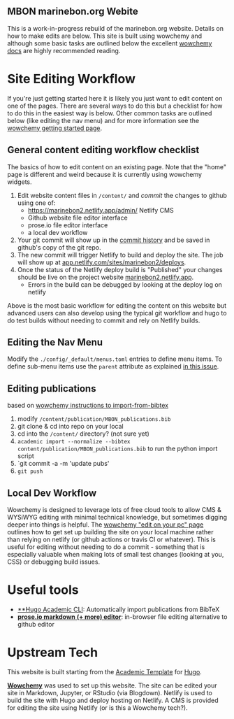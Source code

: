 MBON marinebon.org Webite
--------------------------
This is a work-in-progress rebuild of the marinebon.org website.
Details on how to make edits are below.
This site is built using wowchemy and although some basic tasks are outlined below the excellent [wowchemy docs](https://wowchemy.com/docs/) are highly recommended reading.

# Site Editing Workflow
If you're just getting started here it is likely you just want to edit content on one of the pages.
There are several ways to do this but a checklist for how to do this in the easiest way is below.
Other common tasks are outlined below (like editing the nav menu) and for more information see the [wowchemy getting started page](https://wowchemy.com/docs/getting-started/get-started/).

## General content editing workflow checklist
The basics of how to edit content on an existing page.
Note that the "home" page is different and weird because it is currently using wowchemy widgets.

1. Edit website content files in `/content/` and *commit* the changes to github using one of:
    * https://marinebon2.netlify.app/admin/ Netlify CMS
    * Github website file editor interface
    * prose.io file editor interface
    * a local dev workflow
2. Your git commit will show up in the [commit history](https://github.com/marinebon/www_marinebon2/commits/master) and be saved in github's copy of the git repo.
3. The new commit will trigger Netlify to build and deploy the site. The job will show up at [app.netlify.com/sites/marinebon2/deploys](https://app.netlify.com/sites/marinebon2/deploys).
4. Once the status of the Netlify deploy build is "Published" your changes should be live on the project website [marinebon2.netlify.app](https://marinebon2.netlify.app/).
    * Errors in the build can be debugged by looking at the deploy log on netlify

Above is the most basic workflow for editing the content on this website but advanced users can also develop using the typical git workflow and hugo to do test builds without needing to commit and rely on Netlify builds.

## Editing the Nav Menu
Modify the `./config/_default/menus.toml` entries to define menu items.
To define sub-menu items use the `parent` attribute as explained [in this issue](github.com/wowchemy/wowchemy-hugo-modules#72).

## Editing publications
based on [wowchemy instructions to import-from-bibtex](https://wowchemy.com/docs/content/publications/#import-from-bibtex)
1. modify `/content/publication/MBON_publications.bib`
2. git clone & cd into repo on your local
3. cd into the `/content/` directory? (not sure yet)
4. `academic import --normalize --bibtex content/publication/MBON_publications.bib` to run the python import script
5. `git commit -a -m 'update pubs'
6. `git push`

## Local Dev Workflow
Wowchemy is designed to leverage lots of free cloud tools to allow CMS & WYSiWYG editing with minimal technical knowledge, but sometimes digging deeper into things is helpful.
The [wowchemy "edit on your pc" page](https://wowchemy.com/docs/getting-started/install-hugo-extended/) outlines how to get set up building the site on your local machine rather than relying on netlify (or github actions or travis CI or whatever).
This is useful for editing without needing to do a commit - something that is especially valuable when making lots of small test changes (looking at you, CSS) or debugging build issues.

# Useful tools
* [**Hugo Academic CLI](https://github.com/wowchemy/hugo-academic-cli**): Automatically import publications from BibTeX
* [**prose.io markdown (+ more) editor**](prose.io): in-browser file editing alternative to github editor

# Upstream Tech
This website is built starting from the [Academic Template](https://github.com/wowchemy/starter-academic) for [Hugo](https://github.com/gohugoio/hugo).

[**Wowchemy**](https://wowchemy.com) was used to set up this website. 
The site can be edited your site in Markdown, Jupyter, or RStudio (via Blogdown).
Netlify is used to build the site with Hugo and deploy hosting on Netlify.
A CMS is provided for editing the site using Netlify (or is this a Wowchemy tech?).
